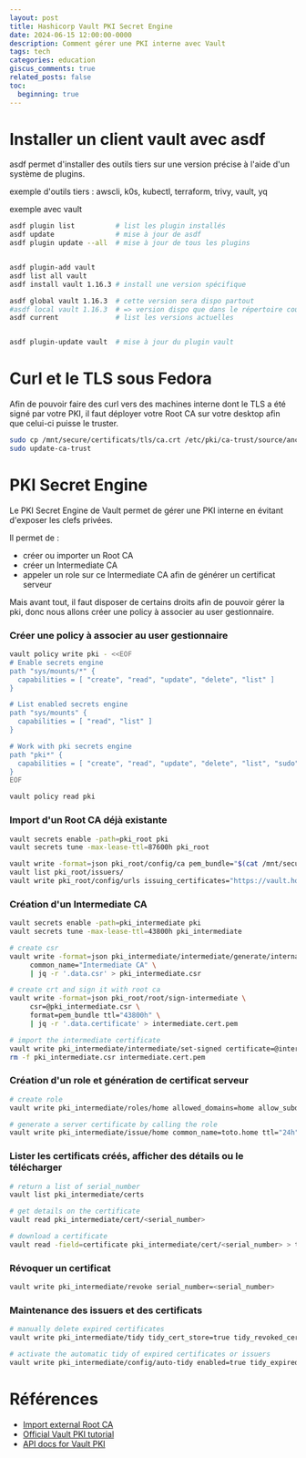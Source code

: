```yaml
---
layout: post
title: Hashicorp Vault PKI Secret Engine
date: 2024-06-15 12:00:00-0000
description: Comment gérer une PKI interne avec Vault
tags: tech
categories: education
giscus_comments: true
related_posts: false
toc:
  beginning: true
---
```


Installer un client vault avec asdf
===================================
asdf permet d'installer des outils tiers sur une version précise à l'aide d'un système de plugins.

exemple d'outils tiers : awscli, k0s, kubectl, terraform, trivy, vault, yq

exemple avec vault
```bash
asdf plugin list          # list les plugin installés
asdf update               # mise à jour de asdf
asdf plugin update --all  # mise à jour de tous les plugins


asdf plugin-add vault
asdf list all vault
asdf install vault 1.16.3 # install une version spécifique

asdf global vault 1.16.3  # cette version sera dispo partout
#asdf local vault 1.16.3  # => version dispo que dans le répertoire courant
asdf current              # list les versions actuelles


asdf plugin-update vault  # mise à jour du plugin vault
```

Curl et le TLS sous Fedora
===========================
Afin de pouvoir faire des curl vers des machines interne dont le TLS a été signé par votre PKI, il faut déployer votre Root CA sur votre desktop afin que celui-ci puisse le truster.

```bash
sudo cp /mnt/secure/certificats/tls/ca.crt /etc/pki/ca-trust/source/anchors/dangconsulting-root-ca.crt
sudo update-ca-trust
```

PKI Secret Engine
=================
Le PKI Secret Engine de Vault permet de gérer une PKI interne en évitant d'exposer les clefs privées.

Il permet de :
- créer ou importer un Root CA
- créer un Intermediate CA
- appeler un role sur ce Intermediate CA afin de générer un certificat serveur

Mais avant tout, il faut disposer de certains droits afin de pouvoir gérer la pki, donc nous allons créer une policy à associer au user gestionnaire.

### Créer une policy à associer au user gestionnaire
```bash
vault policy write pki - <<EOF
# Enable secrets engine
path "sys/mounts/*" {
  capabilities = [ "create", "read", "update", "delete", "list" ]
}

# List enabled secrets engine
path "sys/mounts" {
  capabilities = [ "read", "list" ]
}

# Work with pki secrets engine
path "pki*" {
  capabilities = [ "create", "read", "update", "delete", "list", "sudo", "patch" ]
}
EOF

vault policy read pki
```

### Import d'un Root CA déjà existante
```bash
vault secrets enable -path=pki_root pki
vault secrets tune -max-lease-ttl=87600h pki_root

vault write -format=json pki_root/config/ca pem_bundle="$(cat /mnt/secure/certificats/tls/ca.crt /mnt/secure/certificats/tls/ca.key)"
vault list pki_root/issuers/
vault write pki_root/config/urls issuing_certificates="https://vault.home/v1/pki/ca" crl_distribution_points="https://vault.home/v1/pki/crl"
```

### Création d'un Intermediate CA
```bash
vault secrets enable -path=pki_intermediate pki
vault secrets tune -max-lease-ttl=43800h pki_intermediate

# create csr
vault write -format=json pki_intermediate/intermediate/generate/internal \
     common_name="Intermediate CA" \
     | jq -r '.data.csr' > pki_intermediate.csr

# create crt and sign it with root ca
vault write -format=json pki_root/root/sign-intermediate \
     csr=@pki_intermediate.csr \
     format=pem_bundle ttl="43800h" \
     | jq -r '.data.certificate' > intermediate.cert.pem

# import the intermediate certificate
vault write pki_intermediate/intermediate/set-signed certificate=@intermediate.cert.pem
rm -f pki_intermediate.csr intermediate.cert.pem 
```

### Création d'un role et génération de certificat serveur
```bash
# create role
vault write pki_intermediate/roles/home allowed_domains=home allow_subdomains=true max_ttl=720h

# generate a server certificate by calling the role
vault write pki_intermediate/issue/home common_name=toto.home ttl="24h"
```

### Lister les certificats créés, afficher des détails ou le télécharger
```bash
# return a list of serial_number
vault list pki_intermediate/certs

# get details on the certificate
vault read pki_intermediate/cert/<serial_number>

# download a certificate
vault read -field=certificate pki_intermediate/cert/<serial_number> > toto.home.crt
```

### Révoquer un certificat
```bash
vault write pki_intermediate/revoke serial_number=<serial_number>
```

### Maintenance des issuers et des certificats
```bash
# manually delete expired certificates
vault write pki_intermediate/tidy tidy_cert_store=true tidy_revoked_certs=true

# activate the automatic tidy of expired certificates or issuers
vault write pki_intermediate/config/auto-tidy enabled=true tidy_expired_issuers=true tidy_revoked_cert_issuer_associations=true tidy_cert_store=true tidy_revoked_certs=true safety_buffer=24h
```

Références
==========
- [Import external Root CA](https://docs.tetrate.io/service-bridge/1.5.x/setup/certificate/external-ca/vault)
- [Official Vault PKI tutorial](https://developer.hashicorp.com/vault/tutorials/secrets-management/pki-engine)
- [API docs for Vault PKI](https://developer.hashicorp.com/vault/api-docs/secret/pki)